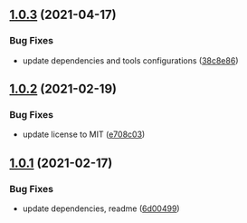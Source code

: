 ## [1.0.3](https://github.com/valverdealbo/log-response-middleware/compare/v1.0.2...v1.0.3) (2021-04-17)


### Bug Fixes

* update dependencies and tools configurations ([38c8e86](https://github.com/valverdealbo/log-response-middleware/commit/38c8e86981260d1cffd4dc2a6292a769d13aac0b))

## [1.0.2](https://github.com/valverdealbo/log-response-middleware/compare/v1.0.1...v1.0.2) (2021-02-19)


### Bug Fixes

* update license to MIT ([e708c03](https://github.com/valverdealbo/log-response-middleware/commit/e708c03b8baf005f73663b7c44e23f23e06ef781))

## [1.0.1](https://github.com/valverdealbo/log-response-middleware/compare/v1.0.0...v1.0.1) (2021-02-17)


### Bug Fixes

* update dependencies, readme ([6d00499](https://github.com/valverdealbo/log-response-middleware/commit/6d00499bed72e309f9aa1b76844b1c0dcfb7f48c))
